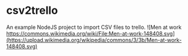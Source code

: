 # csv2trello
An example NodeJS project to import CSV files to trello.
![Men at work https://commons.wikimedia.org/wiki/File:Men-at-work-148408.svg](https://upload.wikimedia.org/wikipedia/commons/3/3b/Men-at-work-148408.svg)
